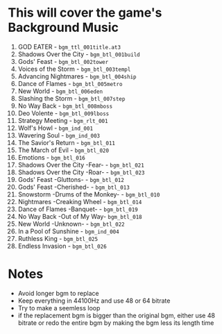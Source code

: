 # This will cover the game's Background Music

1. GOD EATER - `bgm_ttl_001title.at3`
2. Shadows Over the City - `bgm_btl_001build`
3. Gods' Feast - `bgm_btl_002tower`
4. Voices of the Storm - `bgm_btl_003templ`
5. Advancing Nightmares - `bgm_btl_004ship`
6. Dance of Flames - `bgm_btl_005metro`
7. New World - `bgm_btl_006eden`
8. Slashing the Storm - `bgm_btl_007step`
9. No Way Back - `bgm_btl_008mboss`
10. Deo Volente - `bgm_btl_009lboss`
11. Strategy Meeting - `bgm_rlt_001`
12. Wolf's Howl - `bgm_ind_001`
13. Wavering Soul - `bgm_ind_003`
14. The Savior's Return - `bgm_btl_011`
15. The March of Evil - `bgm_btl_020`
16. Emotions - `bgm_btl_016`
17. Shadows Over the City -Fear- - `bgm_btl_021`
18. Shadows Over the City -Roar- - `bgm_btl_023`
19. Gods' Feast -Gluttons- - `bgm_btl_012`
20. Gods' Feast -Cherished- - `bgm_btl_013`
21. Snowstorm -Drums of the Monkey- - `bgm_btl_010`
22. Nightmares -Creaking Wheel - `bgm_btl_014`
23. Dance of Flames -Banquet- - `bgm_btl_019`
24. No Way Back -Out of My Way- `bgm_btl_018`
25. New World -Unknown- - `bgm_btl_022`
26. In a Pool of Sunshine - `bgm_ind_004`
27. Ruthless King - `bgm_btl_025`
28. Endless Invasion - `bgm_btl_026`


# Notes
- Avoid longer bgm to replace
- Keep everything in 44100Hz and use 48 or 64 bitrate
- Try to make a seemless loop
- if the replacement bgm is bigger than the original bgm, either use 48 bitrate
  or redo the entire bgm by making the bgm less its length time
